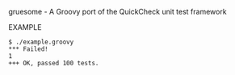 gruesome - A Groovy port of the QuickCheck unit test framework

EXAMPLE

	$ ./example.groovy
	*** Failed!
	1
	+++ OK, passed 100 tests.